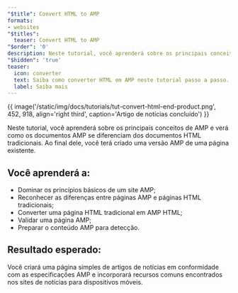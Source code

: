 ```yaml
---
"$title": Convert HTML to AMP
formats:
- websites
"$titles":
  teaser: Convert HTML to AMP
"$order": '0'
description: Neste tutorial, você aprenderá sobre os principais conceitos de AMP e verá como os documentos AMP se diferenciam dos documentos HTML tradicionais.  Ao final dele
"$hidden": 'true'
teaser:
  icon: converter
  text: Saiba como converter HTML em AMP neste tutorial passo a passo.
  label: Saiba mais
---
```


{{ image('/static/img/docs/tutorials/tut-convert-html-end-product.png', 452, 918, align='right third', caption='Artigo de notícias concluído') }}

Neste tutorial, você aprenderá sobre os principais conceitos de AMP e verá como os documentos AMP se diferenciam dos documentos HTML tradicionais.  Ao final dele, você terá criado uma versão AMP de uma página existente.

## Você aprenderá a:

- Dominar os princípios básicos de um site AMP;
- Reconhecer as diferenças entre páginas AMP e páginas HTML tradicionais;
- Converter uma página HTML tradicional em AMP HTML;
- Validar uma página AMP;
- Preparar o conteúdo AMP para detecção.

## Resultado esperado:

Você criará uma página simples de artigos de notícias em conformidade com as especificações AMP e incorporará recursos comuns encontrados nos sites de notícias para dispositivos móveis.
